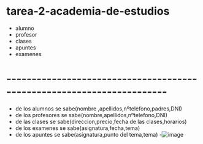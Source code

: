 # tarea-2-academia-de-estudios
 - alumno
 - profesor
 - clases
 - apuntes
 - examenes
 # ----------------------------------------------------------------------
 - de los alumnos se sabe(nombre ,apellidos,nºtelefono,padres,DNI)
 - de los profesores se sabe(nombre,apellidos,nºtelefono,DNI)
 - de las clases se sabe(direccion,precio,fecha de las clases,horarios)
 - de los examenes se sabe(asignatura,fecha,tema)
 - de los apuntes se sabe(asignatura,punto del tema,tema)
 -![image](https://github.com/user-attachments/assets/4d2b156f-3a95-4b5d-b642-2b089386da79)


